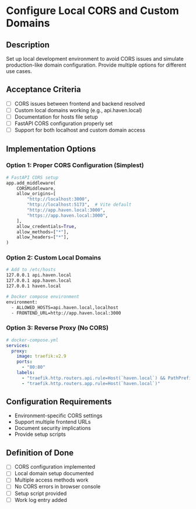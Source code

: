 # Configure Local CORS and Custom Domains

## Description
Set up local development environment to avoid CORS issues and simulate production-like domain configuration. Provide multiple options for different use cases.

## Acceptance Criteria
- [ ] CORS issues between frontend and backend resolved
- [ ] Custom local domains working (e.g., api.haven.local)
- [ ] Documentation for hosts file setup
- [ ] FastAPI CORS configuration properly set
- [ ] Support for both localhost and custom domain access

## Implementation Options

### Option 1: Proper CORS Configuration (Simplest)
```python
# FastAPI CORS setup
app.add_middleware(
    CORSMiddleware,
    allow_origins=[
        "http://localhost:3000",
        "http://localhost:5173",  # Vite default
        "http://app.haven.local:3000",
        "https://app.haven.local:3000",
    ],
    allow_credentials=True,
    allow_methods=["*"],
    allow_headers=["*"],
)
```

### Option 2: Custom Local Domains
```bash
# Add to /etc/hosts
127.0.0.1 api.haven.local
127.0.0.1 app.haven.local
127.0.0.1 haven.local

# Docker compose environment
environment:
  - ALLOWED_HOSTS=api.haven.local,localhost
  - FRONTEND_URL=http://app.haven.local:3000
```

### Option 3: Reverse Proxy (No CORS)
```yaml
# docker-compose.yml
services:
  proxy:
    image: traefik:v2.9
    ports:
      - "80:80"
    labels:
      - "traefik.http.routers.api.rule=Host(`haven.local`) && PathPrefix(`/api`)"
      - "traefik.http.routers.app.rule=Host(`haven.local`)"
```

## Configuration Requirements
- Environment-specific CORS settings
- Support multiple frontend URLs
- Document security implications
- Provide setup scripts

## Definition of Done
- [ ] CORS configuration implemented
- [ ] Local domain setup documented
- [ ] Multiple access methods work
- [ ] No CORS errors in browser console
- [ ] Setup script provided
- [ ] Work log entry added